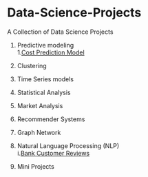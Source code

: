 # Data-Science-Projects
A Collection of Data Science Projects
   1. Predictive modeling \
     1.[Cost Prediction Model](https://github.com/krishthw/Data-Science-Projects/wiki/Cost-Prediction-Model)
   2. Clustering
   3. Time Series models
   4. Statistical Analysis
   5. Market Analysis
   6. Recommender Systems
   7. Graph Network
   8. Natural Language Processing (NLP) \
      i.[Bank Customer Reviews](https://github.com/krishthw/Data-Science-Projects/wiki/Bank-Customer-Reviews)

   10. Mini Projects
